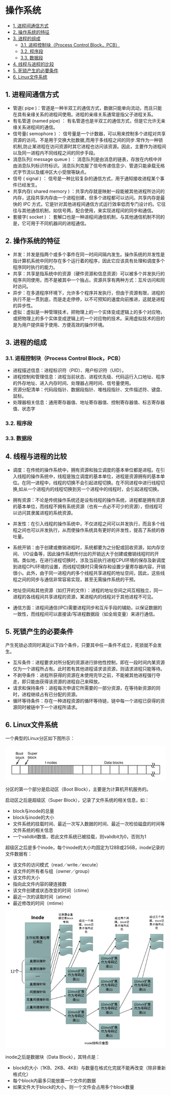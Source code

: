 # 操作系统

<!-- TOC -->

- [1. 进程间通信方式](#1-进程间通信方式)
- [2. 操作系统的特征](#2-操作系统的特征)
- [3. 进程的组成](#3-进程的组成)
  - [3.1. 进程控制块（Process Control Block，PCB）](#31-进程控制块process-control-blockpcb)
  - [3.2. 程序段](#32-程序段)
  - [3.3. 数据段](#33-数据段)
- [4. 线程与进程的比较](#4-线程与进程的比较)
- [5. 死锁产生的必要条件](#5-死锁产生的必要条件)
- [6. Linux文件系统](#6-linux文件系统)

<!-- /TOC -->

## 1. 进程间通信方式

- 管道( pipe )：管道是一种半双工的通信方式，数据只能单向流动，而且只能在具有亲缘关系的进程间使用。进程的亲缘关系通常是指父子进程关系。
- 有名管道 (named pipe) ： 有名管道也是半双工的通信方式，但是它允许无亲缘关系进程间的通信。
- 信号量( semophore ) ： 信号量是一个计数器，可以用来控制多个进程对共享资源的访问。不是用于交换大批数据,而用于多线程之间的同步.常作为一种锁机制,防止某进程在访问资源时其它进程也访问该资源。因此，主要作为进程间以及同一进程内不同线程之间的同步手段。
- 消息队列( message queue ) ： 消息队列是由消息的链表，存放在内核中并由消息队列标识符标识。消息队列克服了信号传递信息少、管道只能承载无格式字节流以及缓冲区大小受限等缺点。
- 信号 ( signal ) ： 信号是一种比较复杂的通信方式，用于通知接收进程某个事件已经发生。
- 共享内存( shared memory ) ：共享内存就是映射一段能被其他进程所访问的内存，这段共享内存由一个进程创建，但多个进程都可以访问。共享内存是最快的 IPC 方式，它是针对其他进程间通信方式运行效率低而专门设计的。它往往与其他通信机制，如信号两，配合使用，来实现进程间的同步和通信。
- 套接字( socket ) ： 套解口也是一种进程间通信机制，与其他通信机制不同的是，它可用于不同机器间的进程通信。

## 2. 操作系统的特征

- 并发：并发是指两个或多个事件在同一时间间隔内发生。操作系统的并发性是指计算机系统中同时存在多个运行着的程序，因此它应该具有处理和调度多个程序同时执行的能力。
- 共享：共享是指系统中的资源（硬件资源和信息资源）可以被多个并发执行的程序共同使用，而不是被其中一个独占。资源共享有两种方式：互斥访问和同时访问。
- 异步：在多道程序环境下，允许多个程序并发执行，但由于资源有限，进程的执行不是一贯到底，而是走走停停，以不可预知的速度向前推进，这就是进程的异步性。
- 虚拟：虚拟是一种管理技术，把物理上的一个实体变成逻辑上的多个对应物，或把物理上的多个实体变成逻辑上的一个对应物的技术。采用虚拟技术的目的是为用户提供易于使用、方便高效的操作环境。

## 3. 进程的组成

### 3.1. 进程控制块（Process Control Block，PCB）

- 进程描述信息：进程标识符（PID）、用户标识符（UID）。
- 进程控制和管理信息：进程当前状态、进程优先级、代码运行入口地址、程序的外存地址、进入内存时间、处理器占用时间、信号量使用。
- 资源分配清单：代码段指针、数据段指针、堆栈段指针、文件描述符、键盘、鼠标。
- 处理器相关信息：通用寄存器值、地址寄存器值、控制寄存器值、标志寄存器值、状态字

### 3.2. 程序段

### 3.3. 数据段

## 4. 线程与进程的比较

- 调度：在传统的操作系统中，拥有资源和独立调度的基本单位都是进程。在引入线程的操作系统中，线程是独立调度的基本单位，进程是资源拥有的基本单位。在同一进程中，线程的切换不会引起进程切换。在不同进程中进行线程切换,如从一个进程内的线程切换到另一个进程中的线程时，会引起进程切换。

- 拥有资源：不论是传统操作系统还是设有线程的操作系统，进程都是拥有资源的基本单位，而线程不拥有系统资源（也有一点必不可少的资源），但线程可以访问其隶属进程的系统资源。

- 并发性：在引入线程的操作系统中，不仅进程之间可以并发执行，而且多个线程之间也可以并发执行，从而使操作系统具有更好的并发性，提高了系统的吞吐量。

- 系统开销：由于创建或撤销进程时，系统都要为之分配或回收资源，如内存空间、 I/O设备等，因此操作系统所付出的开销远大于创建或撤销线程时的开销。类似地，在进行进程切换时，涉及当前执行进程CPU环境的保存及新调度到进程CPU环境的设置，而线程切换时只需保存和设置少量寄存器内容，开销很小。此外，由于同一进程内的多个线程共享进程的地址空间，因此，这些线程之间的同步与通信非常容易实现，甚至无需操作系统的干预。

- 地址空间和其他资源（如打开的文件）：进程的地址空间之间互相独立，同一进程的各线程间共享进程的资源，某进程内的线程对于其他进程不可见。

- 通信方面：进程间通信(IPC)需要进程同步和互斥手段的辅助，以保证数据的一致性，而线程间可以直接读/写进程数据段（如全局变量）来进行通信。

## 5. 死锁产生的必要条件

产生死锁必须同时满足以下四个条件，只要其中任一条件不成立，死锁就不会发生。

- 互斥条件：进程要求对所分配的资源进行排他性控制，即在一段时间内某资源仅为一个进程所占有。此时若有其他进程请求该资源，则请求进程只能等待。
- 不剥夺条件：进程所获得的资源在未使用完毕之前，不能被其他进程强行夺走，即只能由获得该资源的进程自己来释放。
- 请求和保持条件：进程每次申请它所需要的一部分资源，在等待新资源的同时，进程继续占有已分配的资源。
- 循环等待条件：存在一种进程资源的循环等待链，链中每一个进程已获得的资源同时被链中下一个进程所请求。

## 6. Linux文件系统

一个典型的Linux分区如下图所示：

![Linux Partition][linux_partition]

分区的第一个部分是启动区（Boot Block），主要是为计算机开机服务的。

启动区之后是超级区（Super Block），记录了文件系统的相关信息，如：

- block与inode的总量
- block与inode的大小
- 文件系统的挂载时间、最近一次写入数据的时间、最近一次检验磁盘的时间等文件系统的相关信息
- 一个validbit数值，若此文件系统已被挂载，则validbit为0，否则为1

超级区之后是多个inode，每个inode的大小均固定为128B或256B，inode记录的文件数据有：

- 该文件的访问模式（read／write／excute）
- 该文件的所有者与组（owner／group）
- 该文件的大小
- 指向此文件内容的硬连接数
- 该文件创建或状态改变的时间（ctime）
- 最近一次的读取时间（atime）
- 最近修改的时间（mtime）

![inode][inode]

inode之后是数据块（Data Block），其特点是：

- block的大小（1KB、2KB、4KB）与数量在格式化完就不能再改变（除非重新格式化）
- 每个block内最多只能放置一个文件的数据
- 如果文件大于block的大小，则一个文件会占用多个block数量

[linux_partition]: linux_partition.png

[inode]: inode.png
